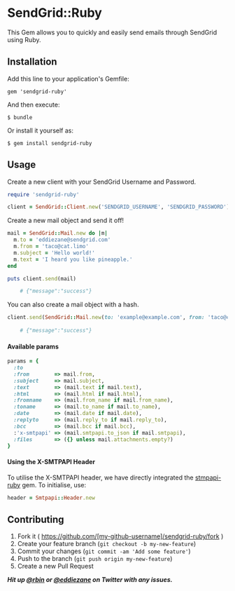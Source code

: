 # SendGrid::Ruby

This Gem allows you to quickly and easily send emails through SendGrid using Ruby.


## Installation

Add this line to your application's Gemfile:

    gem 'sendgrid-ruby'

And then execute:

    $ bundle

Or install it yourself as:

    $ gem install sendgrid-ruby

## Usage

Create a new client with your SendGrid Username and Password.

```ruby
require 'sendgrid-ruby'

client = SendGrid::Client.new('SENDGRID_USERNAME', 'SENDGRID_PASSWORD')
```

Create a new mail object and send it off!
```ruby
mail = SendGrid::Mail.new do |m|
  m.to = 'eddiezane@sendgrid.com'
  m.from = 'taco@cat.limo'
  m.subject = 'Hello world!'
  m.text = 'I heard you like pineapple.'
end

puts client.send(mail) 

	# {"message":"success"}
```

You can also create a mail object with a hash.
```ruby
client.send(SendGrid::Mail.new(to: 'example@example.com', from: 'taco@cat.limo', subject: 'Hello world!', text: 'Hi there!', html: '<b>Hi there!</b>'))
	
	# {"message":"success"}
```

#### Available params

```ruby
params = {
  :to
  :from        => mail.from,
  :subject     => mail.subject,
  :text        => (mail.text if mail.text),
  :html        => (mail.html if mail.html),
  :fromname    => (mail.from_name if mail.from_name),
  :toname      => (mail.to_name if mail.to_name),
  :date        => (mail.date if mail.date),
  :replyto     => (mail.reply_to if mail.reply_to),
  :bcc         => (mail.bcc if mail.bcc),
  :'x-smtpapi' => (mail.smtpapi.to_json if mail.smtpapi),
  :files       => ({} unless mail.attachments.empty?)
}
```

#### Using the X-SMTPAPI Header

To utilise the X-SMTPAPI header, we have directly integrated the <a href="https://github.com/SendGridJP/smtpapi-ruby">stmpapi-ruby</a> gem.  To initialise, use:

```ruby
header = Smtpapi::Header.new
```


## Contributing

1. Fork it ( https://github.com/[my-github-username]/sendgrid-ruby/fork )
2. Create your feature branch (`git checkout -b my-new-feature`)
3. Commit your changes (`git commit -am 'Add some feature'`)
4. Push to the branch (`git push origin my-new-feature`)
5. Create a new Pull Request

***Hit up <a href="http://twitter.com/rbin">@rbin</a> or <a href="http://twitter.com/eddiezane">@eddiezane</a> on Twitter with any issues.***
